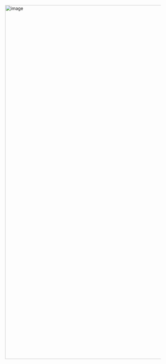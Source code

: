 <img width="1494" height="1142" alt="image" src="https://github.com/user-attachments/assets/32f2384b-1a50-4533-9f53-be494c8a4224" />
